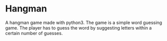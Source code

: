 # Hangman
 A hangman game made with python3. The game is a simple word guessing game. The player has to guess the word by suggesting letters within a certain number of guesses.
